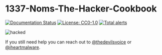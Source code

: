 # 1337-Noms-The-Hacker-Cookbook

[![Documentation Status](https://readthedocs.org/projects/1337-noms-the-hacker-cookbook/badge/?version=latest)](https://1337-noms-the-hacker-cookbook.readthedocs.io/en/latest/?badge=latest)
[![License: CC0-1.0](https://img.shields.io/badge/License-CC0%201.0-lightgrey.svg)](http://creativecommons.org/publicdomain/zero/1.0/)
[![Total alerts](https://img.shields.io/lgtm/alerts/g/Nocsetse/1337-Noms-The-Hacker-Cookbook.svg?logo=lgtm&logoWidth=18)](https://lgtm.com/projects/g/Nocsetse/1337-Noms-The-Hacker-Cookbook/alerts/)

![hacked](https://github.com/hotpeppersec/1337-Noms-The-Hacker-Cookbook/blob/master/docs/images/hacked.jpeg)

If you still need help you can reach out to [@thedevilsvoice](https://twitter.com/thedevilsvoice) or [@iheartmalware](https://twitter.com/iheartmalware).

